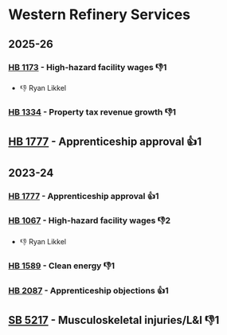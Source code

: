 # Western Refinery Services
## 2025-26

### [HB 1173](/bill/2025-26/hb/1173/) - High-hazard facility wages  👎1 
* 👎 Ryan Likkel

### [HB 1334](/bill/2025-26/hb/1334/) - Property tax revenue growth  👎1 

## [HB 1777](/bill/2025-26/hb/1777/) - Apprenticeship approval 👍1  

## 2023-24

### [HB 1777](/bill/2023-24/hb/1777/) - Apprenticeship approval 👍1  

### [HB 1067](/bill/2023-24/hb/1067/) - High-hazard facility wages  👎2 
* 👎 Ryan Likkel

### [HB 1589](/bill/2023-24/hb/1589/) - Clean energy  👎1 

### [HB 2087](/bill/2023-24/hb/2087/) - Apprenticeship objections 👍1  

## [SB 5217](/bill/2023-24/sb/5217/) - Musculoskeletal injuries/L&I  👎1 
